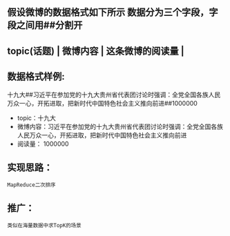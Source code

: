 
假设微博的数据格式如下所示
数据分为三个字段，字段之间用##分割开
--------------------------------------------------
topic(话题)    |   微博内容    |  这条微博的阅读量   |
--------------------------------------------------

## 数据格式样例:

十九大##习近平在参加党的十九大贵州省代表团讨论时强调：全党全国各族人民万众一心，开拓进取，把新时代中国特色社会主义推向前进##1000000  

* topic：十九大
* 微博内容：习近平在参加党的十九大贵州省代表团讨论时强调：全党全国各族人民万众一心，开拓进取，把新时代中国特色社会主义推向前进
* 阅读量：  1000000

## 实现思路：
	MapReduce二次排序
	
## 推广：
	类似在海量数据中求TopK的场景
